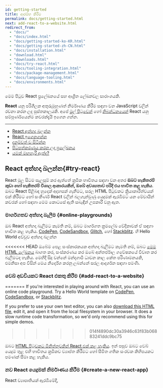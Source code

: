 ```yaml
---
id: getting-started
title: ආරම්භ කිරීම
permalink: docs/getting-started.html
next: add-react-to-a-website.html
redirect_from:
  - "docs/"
  - "docs/index.html"
  - "docs/getting-started-ko-KR.html"
  - "docs/getting-started-zh-CN.html"
  - "docs/installation.html"
  - "download.html"
  - "downloads.html"
  - "docs/try-react.html"
  - "docs/tooling-integration.html"
  - "docs/package-management.html"
  - "docs/language-tooling.html"
  - "docs/environments.html"
---
```


මෙම පිටුව React ප්‍රලේඛනයේ සහ ආශ්‍රිත ලේඛනවල සාරාංශයකි.

**React** යනු පරිශීලක අතුරුමුහුණත් නිර්මාණය කිරීම සඳහා වන JavaScript වලින් රචනා කරන ලද පුස්තකාලයකි. අපේ [මුල් පිටුවෙන්](/) හෝ [නිබන්ධනයෙන්](/tutorial/tutorial.html) React යනු සම්පුර්ණයෙන්ම කවරක්දැයි ඉගෙන ගන්න.

---

- [React අත්හදා බලන්න](#try-react)
- [React ඉගෙනගන්න](#learn-react)
- [දැනුම්වත් ව සිටින්න](#staying-informed)
- [පිටපත්කරණය කරන ලද ප්‍රලේඛනය](#versioned-documentation)
- [යමක් මඟහැරී ඇත්ද?](#something-missing)

## React අත්හදා බලන්න{#try-react}
React මුල සිටම සැලසුම් කර ඇත්තේ ක්‍රමික භාවිතය සඳහා වන අතර **ඔබට හැකිතරම් කුඩා හෝ හැකිතරම් විශාල ආකාරයකින්, ඔබේ අවශ්‍යතාව පරිදි එය භාවිත කළ හැකිය**. ඔබට React පිළිබඳ හුදෙක් අදහසක් ගැනීමට, සරල HTML පිටුවකට ක්‍රියාකාරීත්වයක් එක් කිරීමට හෝ සංකීර්ණ React වලින් බලගැන්වුණු යෙදුමක් ඇරඹීමට යන මේවායින් කවරක් හෝ සඳහා මෙම කොටසේ ඇති සබැඳීන් උපකාරී වනු ඇත. 

### මාර්ගගතව අත්හදා බැලීම {#online-playgrounds}

ඔබ React අත්හදා බැලීමට කැමති නම්, ඔබට මාර්ගගත ක්‍රමලේඛ වේදිකාවක් ඒ සඳහා භාවිත කළ හැකිය. 
[CodePen](codepen://hello-world), [CodeSandbox](https://codesandbox.io/s/new), [Glitch](https://glitch.com/edit/#!/remix/starter-react-template), හෝ [Stackblitz](https://stackblitz.com/fork/react). හි Hello World අච්චුව අත්හදා බලන්න

<<<<<<< HEAD
ඔබේම පෙළ සංස්කාරකයක අත්හදා බැලීමට කැමති නම්, ඔබට [මෙම HTML ලේඛනය](https://raw.githubusercontent.com/reactjs/reactjs.org/master/static/html/single-file-example.html) බාගත කර, සංස්කරණය කර ඔබේ අන්තර්ජාල ගවේෂකයේ විවෘත කර බැලීමටද හැකිය. මෙහිදී සිදු වන්නේ මන්දගාමී ධාවන කාල කේත පරිණාමනයකි, එමනිසා අප විසින් මෙය නිර්දේශ කරනු ලබන්නේ සරල ආදර්ශන සඳහා පමණි.

### වෙබ් අඩවියකට React එකතු කිරීම {#add-react-to-a-website}
=======
If you're interested in playing around with React, you can use an online code playground. Try a Hello World template on [CodePen](codepen://hello-world), [CodeSandbox](https://codesandbox.io/s/new), or [Stackblitz](https://stackblitz.com/fork/react).

If you prefer to use your own text editor, you can also [download this HTML file](https://raw.githubusercontent.com/reactjs/reactjs.org/main/static/html/single-file-example.html), edit it, and open it from the local filesystem in your browser. It does a slow runtime code transformation, so we'd only recommend using this for simple demos.
>>>>>>> 014f4890dc30a3946c63f83b06883241ddc9bc75

ඔබට [HTML පිටුවකට මිනිත්තුවකින් React එක් කළ හැකිය](/docs/add-react-to-a-website.html). ඉන් පසුව ඔබට වෙබ් යෙදුම තුළ එහි භාවිතය ක්‍රමිකව ව්‍යාප්ත කිරීමට හෝ සීමිත ගතික සංරචක කිහිපයකට පමණක් සීමා කළ හැකිය.

### නව React යෙදුමක් නිර්මාණය කිරීම {#create-a-new-react-app}

React ව්‍යාපෘතියක් ඇරඹීමේදී, [<script> ටැග අන්තර්ගත සරල HTML පිටුවක්](/docs/add-react-to-a-website.html) ම හොඳම විකල්පය වනු ඇත. එය සකස් කර ගැනීමට ගත වන්නේ මිනිත්තුවක් පමණි!

නමුත් ඔබේ යෙදුම වර්ධනය වත්ම, ඔබට වඩාත් ඒකාබද්ධ ව්‍යාපෘති සැකසුමක් සලකා බැලීමට බොහෝ දුරට සිදුවනු ඇත. විශාල පරිමාණයේ යෙදුම් සඳහා අප විසින් නිර්දේශ කරන JavaScript උපාංග කට්ටල කිහිපයක්ම ඇත. එම සෑම කට්ටලයකටම අල්ප අමතර සැකසුමක් හෝ කිසිදු අමතර සැකසුමකින් තොරව ක්‍රියාත්මක විය හැකි අතර පොහොසත් React පද්ධතියේ උපරිම වාසිය ලබා ගැනීමට ද ඔබට ඉඩ සලසයි. [කෙසේදැයි ඉගෙනගන්න](/docs/create-a-new-react-app.html)

## React ඉගෙනගන්න {#learn-react}

React ඉගෙනීමට විවිධ පසුබිම් සහිත සහ විවිධ ඉගෙනුම් ආකාර අනුගමනය කරන පුද්ගලයන් පැමිණෙති. ඔබ වඩාත් ප්‍රිය කරන්නේ වඩා සෛද්ධාන්තික හෝ ප්‍රායෝගික ක්‍රමවේදයක්ද යන්න මත, මෙම කොටස ඔබට ප්‍රයෝජනවත් වනු ඇතැයි අපි විශ්වාස කරමු.

* ඔබ **ප්‍රායෝගික ඉගෙනීමකට** වඩාත් කැමති නම්, අපගේ [ප්‍රායෝගික නිබන්ධනය](/tutorial/tutorial.html) සමඟ ආරම්භ කරන්න.
* ඔබ **පියවරෙන් පියවර සංකල්ප ඉගෙනීමට** වඩාත් කැමති නම්, අපගේ [ප්‍රධාන සංකල්ප සඳහා මාර්ගෝපදේශනය](/docs/hello-world.html) සමඟ ආරම්භ කරන්න.

වෙනත් ඕනෑම නුපුරුදු තාක්ෂණයක් ඉගෙනීමේදී සේම, React හි ද යම් ඉගෙනුම් කාලයක් තිබේ. පුහුණුවීම් සහ යම් ඉවසීමක් තුළින් ඔබට එම කාලය පහසුවෙන් පසු කළ **හැකි වනු ඇත.**

### පළමු උදාහරණ {#first-examples}

React මුල් පිටුවෙහි සජීවී සංස්කාරකයක් සමඟ කුඩා React උදාහරණ කිහිපයක් අන්තර්ගත වේ. ඔබ තවමත් React පිළිබඳ කිසිවක් නොදන්නෙකු වුවත්, එම උදාහරණවල කේතයට වෙනස්කම් සිදුකර ඒවා අවසාන ප්‍රතිඵලයට බලපෑම් කරන්නේ කෙසේදැයි නිරීක්ෂණය කිරීමට උත්සහ කරන්න.

### ආධුනිකයන් සඳහා React {#react-for-beginners}

React ප්‍රලේඛනය ඔබට හුරුපුරුදු වේගයට වඩා වැඩි වේගයකින් කරුණු විස්තර කරන බව ඔබට හැඟේ නම්, [ටානියා රාශියාගේ මෙම React පිළිබඳ විශ්ලේෂණය](https://www.taniarascia.com/getting-started-with-react/) නරඹන්න. එය, විස්තරාත්මක සහ ආධුනිකයන්ට තේරුම් ගැනීමට පහසු ආකාරයකින්  වඩාත් වැදගත් React සංකල්ප හඳුන්වා දෙයි. එය නැරඹීමෙන් පසුව, නැවත වරක් ප්‍රලේඛනය අනුගමනය කිරීමට උත්සාහ කරන්න.

### නිර්මාණකරුවන් සඳහා React   {#react-for-designers}

ඔබ නිර්මාණකරණ පසුබිමකින් පැමිණෙන්නේ නම්, React ඉගෙනීම ඇරඹීමට මෙම [ඉගෙනුම් සම්පත්](https://reactfordesigners.com/) කදිමය.

### JavaScript සම්පත් {#javascript-resources}

React ප්‍රලේඛනය රචනා කර ඇත්තේ කියවන්නාට JavaScript පරිගණක ක්‍රමලේඛන භාෂාවෙන් ක්‍රමලේඛනය කිරීම පිළිබඳ කිසියම් පළපුරුද්දක් ඇතැයි උපකල්පනය මතය. ඔබ විශේෂඥයෙකු විය යුතු නැත, නමුත් React සහ JavaScript යන දෙකම එකවර ඉගෙනීම අසීරුය.

ඔබේ දැනුම් මට්ටම පරීක්ෂා කිරීම සඳහා [මෙම JavaScript හැඳින්වීම](https://developer.mozilla.org/en-US/docs/Web/JavaScript/A_re-introduction_to_JavaScript) පරිශීලනය කරන ලෙස අපි නිර්දේශ කර සිටිමු. මේ සඳහා ඔබට මිනිත්තු 30 ත් පැයත් අතර කාලයක් වැය වනු වනු ඇති නමුත්, එය ඔබට React ඉගෙනීම පහසු කරනු ඇත.

>ඉඟිය
>
>කිසියම් අවස්ථාවකදී ඔබ JavaScript හි යමකින් වික්ෂිප්ත භාවයට පත්වූයේ නම්, [MDN](https://developer.mozilla.org/en-US/docs/Web/JavaScript) සහ [javascript.info](https://javascript.info/) යනු පරිශීලනය කිරීමට සුදුසුම වෙබ්අඩවි  දෙකකි. තවද ඔබට උදවු ඉල්ලිය හැකි [ප්‍රජා සහයෝගිතා මණ්ඩප](/community/support.html) ද ඇත.

### ප්‍රයෝගික නිබන්ධනය {#practical-tutorial}

ඔබ **වැඩ කරමින් ඉගෙනීමට** වඩාත් ප්‍රිය කරන්නේ නම්, අපේ ප්‍රයෝගික නිබන්ධනය පරීක්ෂා කරන්න. මෙම නිබන්ධනයේදී අපි, React භාවිතයෙන් tic-tac-toe ක්‍රීඩාව නිර්මාණය කරන්නෙමු. ඔබ ක්‍රීඩා නිර්මාණයට ඇලුම් නොකරන්නෙකු නම් මෙය මඟහැරීමට ඔබ උත්සුක වනු ඇති නමුත්, වරක් උත්සාහ කර බලන්න. මෙම නිබන්ධනයේදී ඔබ ඉගෙනගන්නා විධික්‍රම, **ඕනෑම** React යෙදුමක් නිර්මාණය කිරීමේ මූලිකාංග වන අතර ඒවා හොඳින් ප්‍රගුණ කිරීමෙන් ඔබට වඩාත් ගැඹුරු අවබෝධයක් ලැබෙනු ඇත.

### පියවරෙන් පියවර මාර්ගෝපදේශනය {#step-by-step-guide}

ඔබ **පියවරෙන් පියවර වැදගත් සංකල්ප ඉගෙනීමට** කැමති නම්, අපගේ [ප්‍රධාන සංකල්ප සඳහා මාර්ගෝපදේශය](/docs/hello-world.html) යනු ඉගෙනීම ඇරඹීමට හොදම ස්ථානයයි. එහි සෑම පරිච්ජේදයක්ම, ඊට පෙර පරිච්ජේද වල දැනුම මත ගොඩනැගී ඇති බවින් ඔබට කිසිවක් අතපසු වීමකින් තොරව නිබන්ධනයේ ඉදිරියට යා හැකිය.

### React වලින් සිතීම {#thinking-in-react}

බොහෝ React පරිශීලකයන් විසින් අවසානයේ React පිළිබඳ සැබවින්ම “අවබෝධ” කරගත් අවස්ථාව වූයේ [React වලින් සිතීම](/docs/thinking-in-react.html) කියවීම බව සඳහන් කරයි. එය වඩාත් පැරණිතම React මාර්ගෝපදේශයක් වුවද, අදටත් එය අදාළය.

### නිර්දේශිත පාඨමාලා {#recommended-courses}

සමහරෙකුට නිල ප්‍රලේඛනයට වඩා තෙවන පාර්ශ්වයක පොත් සහ වීඩියෝ පාඨමාලා උපකාරී වන අවස්ථා තිබේ. අපි [පොදුවේ නිර්දේශිත එවැනි ඉගෙනුම් සම්පත් ලැයිස්තුවක්](/community/courses.html) (සමහර නොමිල ඉගෙනුම් සම්පත් ද ඇතුළත්ව) නඩත්තු කරන්නෙමු

### උසස් සංකල්ප {#advanced-concepts}

ඔබ React හි [ප්‍රධාන සංකල්ප](/docs/hello-world.html) හොඳින් ප්‍රගුණ කර සහ React භාවිතයෙන් යම් තාක් දුරට වෙබ් සංවර්ධනය කර තිබේනම්, මේ වනවිට React හි වඩාත් උසස් සංකල්ප පිළිබඳ ඔබ කැමැත්තෙන් පසුවනු ඇත. මෙම කොටස විසින් ඔබට React හි බලවත්, එහෙත් නිතර භාවිත නොවන [context](/docs/context.html) සහ [refs](/docs/refs-and-the-dom.html)  වැනි විශේෂාංග හඳුන්වා දෙනු ඇත.

### යෙදුම් ක්‍රමලේඛ අතුරුමුහුණත් යොමුව{#api-reference}

කිසියම් නිශ්චිත React ක්‍රමලේඛ අතුරු මුහුණතක් පිළිබඳ වැඩිදුර ඉගෙනීමට අවශ්‍ය විට ප්‍රලේඛනයේ මෙම කොටස ප්‍රයෝජනවත් වනු ඇත. උදාහරණයක් වශයෙන්, [`React.Component` ක්‍රමලේඛ යොමුව](/docs/react-component.html) විසින් `setState()` ක්‍රියාත්මක වන්නේ කෙසේද යන්න සහ එකිනෙකට වෙනස් ජීවන චක්‍ර විධි පිළිබඳ තොරතුරු ලබා දෙයි

### පාරිභාෂික පද මාලාව සහ නිතර අසන ප්‍රශ්න{#glossary-and-faq}

ඔබ React ප්‍රලේඛනයේ නිතර දකින වචන වල සාරාංශයක් [පාරිභාෂික පද මාලාවේ](/docs/glossary.html) දී සොයාගත හැකිය. තවද,  [AJAX ඉල්ලීම් කිරීම](/docs/faq-ajax.html), [සංරචකයක අවස්ථාව](/docs/faq-state.html) සහ [ගොනු ආකෘතිය](/docs/faq-structure.html) යන මාතෘකා ද ඇතුළත් ව පොදු මාතෘකා පිළිබඳ ප්‍රශ්න සහ ඒවාට පිළිතුරු අන්තර්ගත නිතර අසන ප්‍රශ්න නම් අංශයක් ද ඇත.

## නිතර දැනුවත්ව සිටීම {#staying-informed}

React කණ්ඩායමෙන් ලැබෙන යාවත්කාලීන කිරීම් වල නිල ප්‍රභවය වන්නේ [React බ්ලොග් අඩවිය](/blog/)යි. නිකුත් කිරීම් සහ යල්පැන යාමේ නිවේදන ද ඇතුළත්ව සියලු වැදගත් දෑ පළමුවෙන් පළකරනු ලබන්නේ එහිදීය.

ඔබට ට්වීටර් හි [@reactjs ගිණුම](https://twitter.com/reactjs) අනුගමනය කිරීමට ද හැකි නමුත්, ඔබ බ්ලොග් අඩවිය පමණක් කියවන්නෙකු වුවද කිසිදු අත්‍යවශ්‍ය නිවේදනයක් මඟ නොහැරෙනු ඇත. 

<<<<<<< HEAD
සෑම React නිකුත්කිරීමකටම බ්ලොග් සටහනක් නිකුත් නොකරන නමුත්, සෑම නිකුතුවකදීම සිදු වූ වෙනස්කම් පිළිබඳ විස්තරාත්මක සටහනක් [React නිධියෙහි `CHANGELOG.md` ලේඛනයෙන්](https://github.com/facebook/react/blob/master/CHANGELOG.md) මෙන්ම [නිකුත් කිරීම්](https://github.com/facebook/react/releases) පිටුවෙන් ද සොයාගත හැකි වනු ඇත.
=======
Not every React release deserves its own blog post, but you can find a detailed changelog for every release in the [`CHANGELOG.md` file in the React repository](https://github.com/facebook/react/blob/main/CHANGELOG.md), as well as on the [Releases](https://github.com/facebook/react/releases) page.
>>>>>>> 014f4890dc30a3946c63f83b06883241ddc9bc75

## පිටපත්කරණය කරන ලද ප්‍රලේඛනය {#versioned-documentation}

මෙම ප්‍රලේඛනය සැමවිටම React හි නවතම ස්ථාවර පිටපත නියෝජනය කරයි. React 16 සිට, පැරණි ප්‍රලේඛන පිටපත් [වෙනම පිටුවක](/versions)දී සොයාගත හැකිය.  පැරණි ප්‍රලේඛන පිටපත් එක් අවස්ථාවක් නිරූපණය වන පරිදි පිටපත් කොට ගබඩා කර ඇති බවත්, ඒවා දිගින් දිගටම යාවත්කාලීන නොවන බවත් සලකන්න.

## යමක් මඟහැරී ඇත්ද? {#something-missing}

ප්‍රලේඛනයෙන් කිසියම් දෙයක් මඟහැරී ඇත්නම් හෝ කිසියම් කොටසක් වටහා ගැනීමට අපහසු බව හැඟේ නම්, වැඩිදියුණු කිරීම සඳහා ඔබේ අදහස් ද සමඟ, කරුණාකර [ප්‍රලේඛන නිධියේහි](https://github.com/reactjs/reactjs.org/issues/new) ගැටළුවක් පළකරන්න. එසේත් නැත්නම් [@reactjs ගිණුම](https://twitter.com/reactjs) වෙත ට්වීට් කරන්න.අපි ඔබට සවන්දීමට කැමැත්තෙමු!
